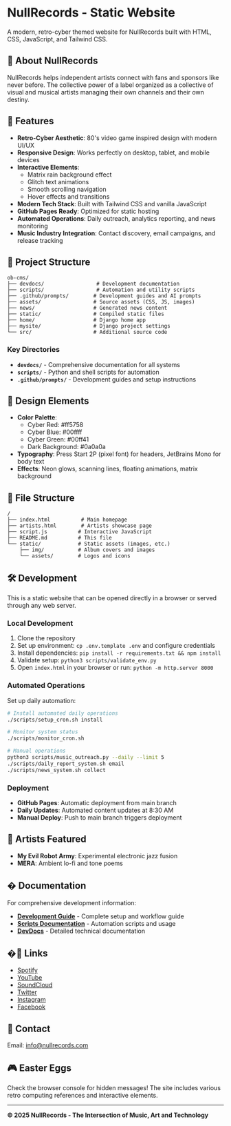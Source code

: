 # NullRecords - Static Website

A modern, retro-cyber themed website for NullRecords built with HTML, CSS, JavaScript, and Tailwind CSS.

## 🎵 About NullRecords

NullRecords helps independent artists connect with fans and sponsors like never before. The collective power of a label organized as a collective of visual and musical artists managing their own channels and their own destiny.

## 🚀 Features

- **Retro-Cyber Aesthetic**: 80's video game inspired design with modern UI/UX
- **Responsive Design**: Works perfectly on desktop, tablet, and mobile devices
- **Interactive Elements**: 
  - Matrix rain background effect
  - Glitch text animations
  - Smooth scrolling navigation
  - Hover effects and transitions
- **Modern Tech Stack**: Built with Tailwind CSS and vanilla JavaScript
- **GitHub Pages Ready**: Optimized for static hosting
- **Automated Operations**: Daily outreach, analytics reporting, and news monitoring
- **Music Industry Integration**: Contact discovery, email campaigns, and release tracking

## 📁 Project Structure

```
ob-cms/
├── devdocs/                 # Development documentation
├── scripts/                 # Automation and utility scripts  
├── .github/prompts/        # Development guides and AI prompts
├── assets/                 # Source assets (CSS, JS, images)
├── news/                   # Generated news content
├── static/                 # Compiled static files
├── home/                   # Django home app
├── mysite/                 # Django project settings
└── src/                    # Additional source code
```

### Key Directories
- **`devdocs/`** - Comprehensive documentation for all systems
- **`scripts/`** - Python and shell scripts for automation
- **`.github/prompts/`** - Development guides and setup instructions

## 🎨 Design Elements

- **Color Palette**: 
  - Cyber Red: #ff5758
  - Cyber Blue: #00ffff  
  - Cyber Green: #00ff41
  - Dark Background: #0a0a0a
- **Typography**: Press Start 2P (pixel font) for headers, JetBrains Mono for body text
- **Effects**: Neon glows, scanning lines, floating animations, matrix background

## 📁 File Structure

```
/
├── index.html          # Main homepage
├── artists.html        # Artists showcase page
├── script.js          # Interactive JavaScript
├── README.md          # This file
└── static/            # Static assets (images, etc.)
    ├── img/           # Album covers and images
    └── assets/        # Logos and icons
```

## 🛠 Development

This is a static website that can be opened directly in a browser or served through any web server.

### Local Development
1. Clone the repository
2. Set up environment: `cp .env.template .env` and configure credentials
3. Install dependencies: `pip install -r requirements.txt && npm install`
4. Validate setup: `python3 scripts/validate_env.py`
5. Open `index.html` in your browser or run: `python -m http.server 8000`

### Automated Operations
Set up daily automation:
```bash
# Install automated daily operations
./scripts/setup_cron.sh install

# Monitor system status
./scripts/monitor_cron.sh

# Manual operations
python3 scripts/music_outreach.py --daily --limit 5
./scripts/daily_report_system.sh email
./scripts/news_system.sh collect
```

### Deployment
- **GitHub Pages**: Automatic deployment from main branch
- **Daily Updates**: Automated content updates at 8:30 AM
- **Manual Deploy**: Push to main branch triggers deployment

## 🎵 Artists Featured

- **My Evil Robot Army**: Experimental electronic jazz fusion
- **MERA**: Ambient lo-fi and tone poems

## � Documentation

For comprehensive development information:
- **[Development Guide](.github/prompts/development-guide.md)** - Complete setup and workflow guide
- **[Scripts Documentation](scripts/README.md)** - Automation scripts and usage
- **[DevDocs](devdocs/README.md)** - Detailed technical documentation

## �🔗 Links

- [Spotify](https://open.spotify.com/artist/nullrecords)
- [YouTube](https://www.youtube.com/nullrecords)
- [SoundCloud](https://www.soundcloud.com/nullrecords)
- [Twitter](https://www.twitter.com/nullrecords1)
- [Instagram](https://www.instagram.com/nullrecords.1)
- [Facebook](https://www.facebook.com/nullrecords.1)

## 📧 Contact

Email: info@nullrecords.com

## 🎮 Easter Eggs

Check the browser console for hidden messages! The site includes various retro computing references and interactive elements.

---

**© 2025 NullRecords - The Intersection of Music, Art and Technology**

